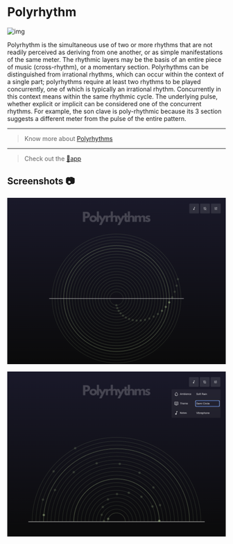 # Polyrhythm  

![img](favicon.ico)

Polyrhythm is the simultaneous use of two or more rhythms that are not readily perceived as deriving from one another, or as simple manifestations of the same meter. The rhythmic layers may be the basis of an entire piece of music (cross-rhythm), or a momentary section. Polyrhythms can be distinguished from irrational rhythms, which can occur within the context of a single part; polyrhythms require at least two rhythms to be played concurrently, one of which is typically an irrational rhythm. Concurrently in this context means within the same rhythmic cycle. The underlying pulse, whether explicit or implicit can be considered one of the concurrent rhythms. For example, the son clave is poly-rhythmic because its 3 section suggests a different meter from the pulse of the entire pattern.

***

> Know more about [Polyrhythms](https://en.wikipedia.org/wiki/Polyrhythm)

***

> Check out the [🔗app](https://polyrhythms-40384.web.app/)

## Screenshots 📷

![ss1](screenshots/ss1.png)

![ss2](screenshots/ss2.png)